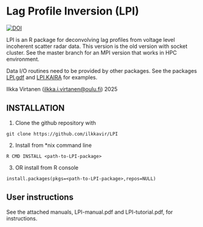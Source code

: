 # Lag Profile Inversion (LPI)

[![DOI](https://zenodo.org/badge/DOI/10.5281/zenodo.6405720.svg)](https://doi.org/10.5281/zenodo.6405720)

LPI is an R package for deconvolving lag profiles from voltage level incoherent scatter radar data. This version is the old version with socket cluster. See the master branch for an MPI version that works in HPC environment.

Data I/O routines need to be provided by other packages. See the packages [LPI.gdf](https://github.com/ilkkavir/LPI.gdf) and [LPI.KAIRA](https://github.com/ilkkavir/LPI.KAIRA) for examples. 


Ilkka Virtanen (ilkka.i.virtanen@oulu.fi) 2025

## INSTALLATION

1. Clone the github repository with
```
git clone https://github.com/ilkkavir/LPI
```

2. Install from *nix command line
```
R CMD INSTALL <path-to-LPI-package>
```

3. OR install from R console
```
install.packages(pkgs=<path-to-LPI-package>,repos=NULL)
```

## User instructions
See the attached manuals, LPI-manual.pdf and LPI-tutorial.pdf, for instructions.

